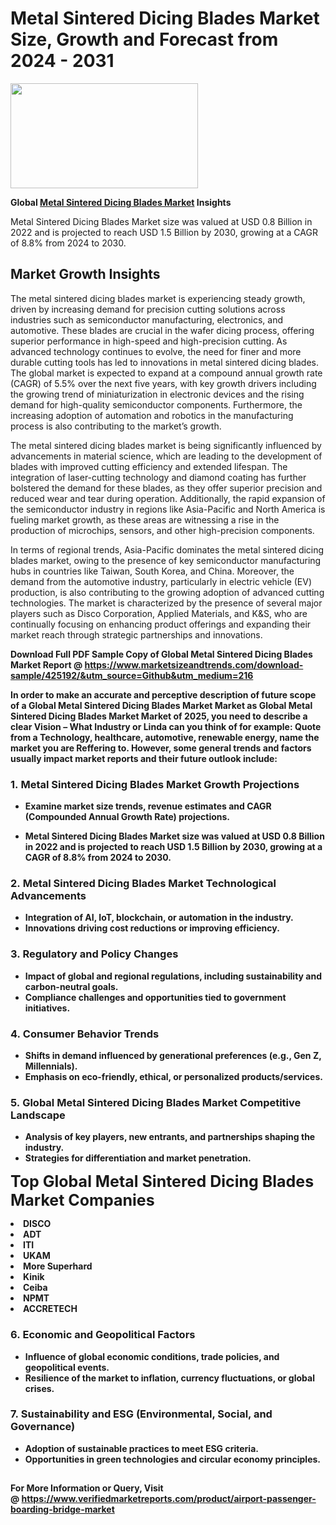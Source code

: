 <H1>Metal Sintered Dicing Blades Market Size, Growth and Forecast from 2024 - 2031</H1><img class="aligncenter size-medium wp-image-584254" src="https://thirdeyenews.in/wp-content/uploads/2024/09/Global-Market-Research-300x168.jpeg" alt="" width="300" height="168" /><p><strong>Global&nbsp;<a href="https://www.marketsizeandtrends.com/download-sample/425192/&amp;utm_source=Github&utm_medium=216">Metal Sintered Dicing Blades Market</a> Insights</strong></p><p>Metal Sintered Dicing Blades Market size was valued at USD 0.8 Billion in 2022 and is projected to reach USD 1.5 Billion by 2030, growing at a CAGR of 8.8% from 2024 to 2030.</p><p><h2>Market Growth Insights</h2> <p>The metal sintered dicing blades market is experiencing steady growth, driven by increasing demand for precision cutting solutions across industries such as semiconductor manufacturing, electronics, and automotive. These blades are crucial in the wafer dicing process, offering superior performance in high-speed and high-precision cutting. As advanced technology continues to evolve, the need for finer and more durable cutting tools has led to innovations in metal sintered dicing blades. The global market is expected to expand at a compound annual growth rate (CAGR) of 5.5% over the next five years, with key growth drivers including the growing trend of miniaturization in electronic devices and the rising demand for high-quality semiconductor components. Furthermore, the increasing adoption of automation and robotics in the manufacturing process is also contributing to the market’s growth.</p> <p><strong></strong></p> <p>The metal sintered dicing blades market is being significantly influenced by advancements in material science, which are leading to the development of blades with improved cutting efficiency and extended lifespan. The integration of laser-cutting technology and diamond coating has further bolstered the demand for these blades, as they offer superior precision and reduced wear and tear during operation. Additionally, the rapid expansion of the semiconductor industry in regions like Asia-Pacific and North America is fueling market growth, as these areas are witnessing a rise in the production of microchips, sensors, and other high-precision components.</p> <p>In terms of regional trends, Asia-Pacific dominates the metal sintered dicing blades market, owing to the presence of key semiconductor manufacturing hubs in countries like Taiwan, South Korea, and China. Moreover, the demand from the automotive industry, particularly in electric vehicle (EV) production, is also contributing to the growing adoption of advanced cutting technologies. The market is characterized by the presence of several major players such as Disco Corporation, Applied Materials, and K&S, who are continually focusing on enhancing product offerings and expanding their market reach through strategic partnerships and innovations.</p> <p><strong></p><p><span class=""><strong>Download Full PDF Sample Copy of Global Metal Sintered Dicing Blades Market Report</strong> @ <a href="https://www.marketsizeandtrends.com/download-sample/425192/&amp;utm_source=Github&utm_medium=216" target="_blank">https://www.marketsizeandtrends.com/download-sample/425192/&amp;utm_source=Github&utm_medium=216</a></span></p><p>In order to make an accurate and perceptive description of future scope of a Global&nbsp;Metal Sintered Dicing Blades Market Market as Global&nbsp;Metal Sintered Dicing Blades Market Market of 2025, you need to describe a clear Vision &ndash; What Industry or Linda can you think of for example: Quote from a Technology, healthcare, automotive, renewable energy, name the market you are Reffering to. However, some general trends and factors usually impact market reports and their future outlook include:</p><h3>1.&nbsp;<strong>Metal Sintered Dicing Blades Market Growth Projections</strong></h3><ul><li>Examine market size trends, revenue estimates and CAGR (Compounded Annual Growth Rate) projections.</li><li><p>Metal Sintered Dicing Blades Market size was valued at USD 0.8 Billion in 2022 and is projected to reach USD 1.5 Billion by 2030, growing at a CAGR of 8.8% from 2024 to 2030.</p></li></ul><h3>2.&nbsp;<strong>Metal Sintered Dicing Blades Market Technological Advancements</strong></h3><ul><li>Integration of AI, IoT, blockchain, or automation in the industry.</li><li>Innovations driving cost reductions or improving efficiency.</li></ul><h3>3.&nbsp;<strong>Regulatory and Policy Changes</strong></h3><ul><li>Impact of global and regional regulations, including sustainability and carbon-neutral goals.</li><li>Compliance challenges and opportunities tied to government initiatives.</li></ul><h3>4.&nbsp;<strong>Consumer Behavior Trends</strong></h3><ul><li>Shifts in demand influenced by generational preferences (e.g., Gen Z, Millennials).</li><li>Emphasis on eco-friendly, ethical, or personalized products/services.</li></ul><h3>5.&nbsp;<strong>Global Metal Sintered Dicing Blades Market Competitive Landscape</strong></h3><ul><li>Analysis of key players, new entrants, and partnerships shaping the industry.</li><li>Strategies for differentiation and market penetration.</li></ul><p data-pm-slice="1 1 []"><span style="color: inherit; font-family: inherit; font-size: 25px;">Top Global Metal Sintered Dicing Blades Market Companies</span></p><div class="" data-test-id=""><p><li>DISCO</li><li> ADT</li><li> ITI</li><li> UKAM</li><li> More Superhard</li><li> Kinik</li><li> Ceiba</li><li> NPMT</li><li> ACCRETECH</li></p></div><h3>6.&nbsp;<strong>Economic and Geopolitical Factors</strong></h3><ul><li>Influence of global economic conditions, trade policies, and geopolitical events.</li><li>Resilience of the market to inflation, currency fluctuations, or global crises.</li></ul><h3>7.&nbsp;<strong>Sustainability and ESG (Environmental, Social, and Governance)</strong></h3><ul><li>Adoption of sustainable practices to meet ESG criteria.</li><li>Opportunities in green technologies and circular economy principles.</li></ul><h2><strong style="font-size: 14px;">For More Information or Query, Visit @&nbsp;</strong><a style="background-color: #ffffff; font-size: 14px;" href="https://www.marketsizeandtrends.com/report/metal-sintered-dicing-blades-market/" target="_blank">https://www.verifiedmarketreports.com/product/airport-passenger-boarding-bridge-market</a></h2>
